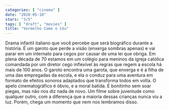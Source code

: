 ```yaml
---
categories: [ "cinema" ]
date: "2020-05-10"
stars: "3/5"
tags: [ "draft", "movies" ]
title: "Vermelho Como o Céu"
---
```

Drama infantil italiano que você percebe que será biográfico durante a
história. É um garoto que perde a visão (enxerga sombras apenas) e vai
parar em um internato para cegos por causar de uma lei que obriga. Em
plena década de 70 estamos em um colégio para meninos da igreja
católica comandada por um diretor cego inflexível às regras que regem
a escola há mais de 100 anos. O garoto encontra uma garota, que enxerga
e é a filha de uma das empregadas da escola, e ela o conduz para uma
aventura em formato de efeitos sonoros adaptados que transforma todos em
volta. O apelo cinematográfico é óbvio, e a moral batida. É bonitinho
sem soar piegas, mas não nos diz nada de novo. Um filme sobre juventude
como qualquer outro, com a diferença que a maioria dessas crianças
nunca viu a luz. Porém, chega um momento que nem nos lembramos disso.
